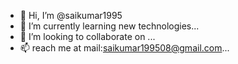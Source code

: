 - 👋 Hi, I’m @saikumar1995
- 🌱 I’m currently learning new technologies...
- 💞️ I’m looking to collaborate on ...
- 📫 reach me at mail:saikumar199508@gmail.com...

<!---
saikumar1995/saikumar1995 is a ✨ special ✨ repository because its `README.md` (this file) appears on your GitHub profile.
You can click the Preview link to take a look at your changes.
--->
